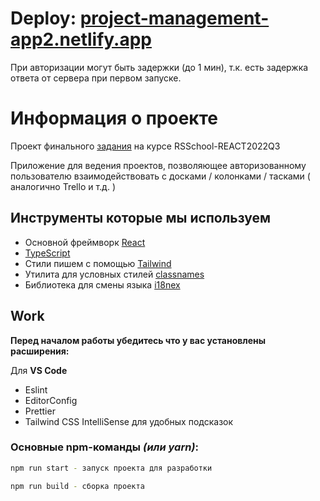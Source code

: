 # Deploy: **[project-management-app2.netlify.app](https://project-management-app2.netlify.app/)**
При авторизации могут быть задержки (до 1 мин), т.к. есть задержка ответа от сервера при первом запуске.

# Информация о проекте

Проект финального [задания](https://github.com/rolling-scopes-school/tasks/blob/master/tasks/react/project-management-system-EN.md) на курсе RSSchool-REACT2022Q3

Приложение для ведения проектов, позволяющее авторизованному пользователю взаимодействовать с досками / колонками / тасками ( аналогично Trello и т.д. )



## **Инструменты которые мы используем**
- Основной фреймворк [React](https://reactjs.org/)
- [TypeScript](https://www.typescriptlang.org/)
- Стили пишем с помощью [Tailwind](https://tailwindcss.com/)
- Утилита для условных стилей [classnames](https://www.npmjs.com/package/classnames)
- Библиотека для смены языка [i18nex](https://www.i18next.com/)

## Work

**Перед началом работы убедитесь что у вас установлены расширения:**

Для **VS Code**

- Eslint
- EditorConfig
- Prettier
- Tailwind CSS IntelliSense для удобных подсказок

### **Основные npm-команды** _(или yarn)_:

```bash
npm run start - запуск проекта для разработки

npm run build - сборка проекта 
```
